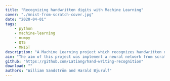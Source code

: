```yaml
---
title: "Recognizing handwritten digits with Machine Learning"
cover: "./mnist-from-scratch-cover.jpg"
date: "2020-04-01"
tags:
    - python
    - machine-learning
    - numpy
    - QT5
    - MNIST
description: "A Machine Learning project which recognizes handwritten digits from the MNIST dataset with <b>97 % accuracy</b>. Written in Python using Numpy, completely from the ground up (no TensorFlow etc). Uses PyQT5 for a visual interface."
aim: "The aim of this project was implement a neural network from scratch to learn the fundamentals of machine learning. It also served as a learning opportunity for the GUI framework QT5."
github: "https://github.com/Latiang/hand-writing-recognition"
download: ""
authors: "William Sandström and Harald Bjurulf"
---
```

